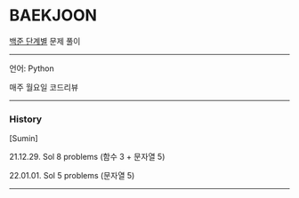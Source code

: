 # BAEKJOON
[백준 단계별](https://www.acmicpc.net/step) 문제 풀이

---

언어: Python

매주 월요일 코드리뷰

---
### History

[Sumin]

21.12.29. Sol 8 problems (함수 3 + 문자열 5)

22.01.01. Sol 5 problems (문자열 5)

---
